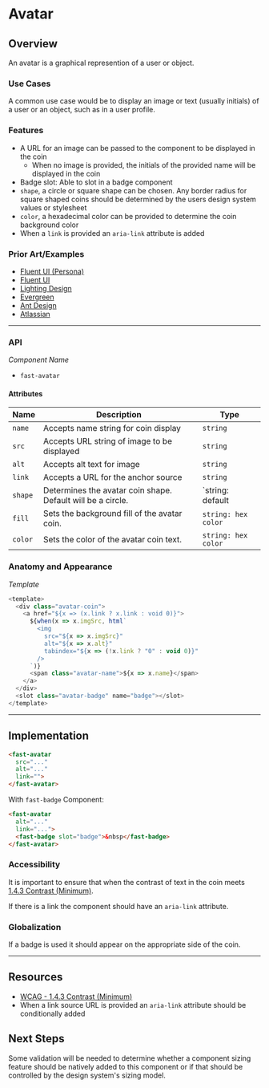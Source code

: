 # Avatar

## Overview

An avatar is a graphical represention of a user or object.

### Use Cases

A common use case would be to display an image or text (usually initials) of a user or an object, such as in a user profile.

### Features
- A URL for an image can be passed to the component to be displayed in the coin
  - When no image is provided, the initials of the provided name will be displayed in the coin
- Badge slot: Able to slot in a badge component
- `shape`, a circle or square shape can be chosen. Any border radius for square shaped coins should be determined by the users design system values or stylesheet
- `color`, a hexadecimal color can be provided to determine the coin background color
- When a `link` is provided an `aria-link` attribute is added

### Prior Art/Examples

- [Fluent UI (Persona)](https://developer.microsoft.com/en-us/fluentui#/controls/web/persona)
- [Fluent UI](https://fluentsite.z22.web.core.windows.net/components/avatar/definition)
- [Lighting Design](https://www.lightningdesignsystem.com/components/avatar/)
- [Evergreen](https://evergreen.segment.com/components/avatar)
- [Ant Design](https://ant.design/components/avatar/)
- [Atlassian](https://atlaskit.atlassian.com/packages/design-system/avatar)
---
### API

*Component Name*
- `fast-avatar`

#### Attributes
|   Name    | Description                                                 | Type                                |
|-----------|-------------------------------------------------------------|-------------------------------------|
| `name`    | Accepts name string for coin display                        | `string`                            |
| `src` | Accepts URL string of image to be displayed                 | `string`                            |
| `alt`| Accepts alt text for image                                  | `string`                            |
| `link`    | Accepts a URL for the anchor source                         | `string`                            |
| `shape`   | Determines the avatar coin shape. Default will be a circle. | `string: default | circle | square` |
| `fill`    | Sets the background fill of the avatar coin.                | `string: hex color`                 |
| `color`   | Sets the color of the avatar coin text.                     | `string: hex color`                 |

### Anatomy and Appearance

*Template*
```js
<template>
  <div class="avatar-coin">
    <a href="${x => (x.link ? x.link : void 0)}">
      ${when(x => x.imgSrc, html`
        <img 
          src="${x => x.imgSrc}"
          alt="${x => x.alt}"
          tabindex="${x => (!x.link ? "0" : void 0)}"
        />
      `)}
      <span class="avatar-name">${x => x.name}</span>
    </a>
  </div>
  <slot class="avatar-badge" name="badge"></slot>
</template> 
```

---

## Implementation

```html
<fast-avatar 
  src="..."
  alt="..."
  link="">
</fast-avatar>
```

With `fast-badge` Component:
```html
<fast-avatar 
  alt="..."
  link="...">
  <fast-badge slot="badge">&nbsp</fast-badge>
</fast-avatar>
```

### Accessibility

It is important to ensure that when the contrast of text in the coin meets [1.4.3 Contrast (Minimum)](https://www.w3.org/TR/UNDERSTANDING-WCAG20/visual-audio-contrast-contrast.html).

If there is a link the component should have an `aria-link` attribute.

### Globalization

If a badge is used it should appear on the appropriate side of the coin.

---

## Resources

- [WCAG - 1.4.3 Contrast (Minimum)](https://www.w3.org/TR/UNDERSTANDING-WCAG20/visual-audio-contrast-contrast.html)
- When a link source URL is provided an `aria-link` attribute should be conditionally added

## Next Steps

Some validation will be needed to determine whether a component sizing feature should be natively added to this component or if that should be controlled by the design system's sizing model.

